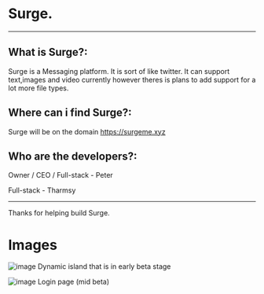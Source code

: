 # Surge.
***
## What is Surge?:
Surge is a Messaging platform. It is sort of like twitter. It can support text,images and video currently however theres is plans to add support for a lot more file types.
## Where can i find Surge?:
Surge will be on the domain https://surgeme.xyz
## Who are the developers?:
Owner / CEO / Full-stack - Peter


Full-stack - Tharmsy
***
Thanks for helping build Surge.

# Images
![image](https://github.com/TharmsyXD/Surge.github.io/assets/133595791/5571af27-ff6c-414d-a76d-094ef7bbbcb7)
Dynamic island that is in early beta stage

![image](https://github.com/TharmsyXD/Surge.github.io/assets/133595791/cf75f511-69c1-4e9e-b114-f83167f6732d)
Login page (mid beta)
